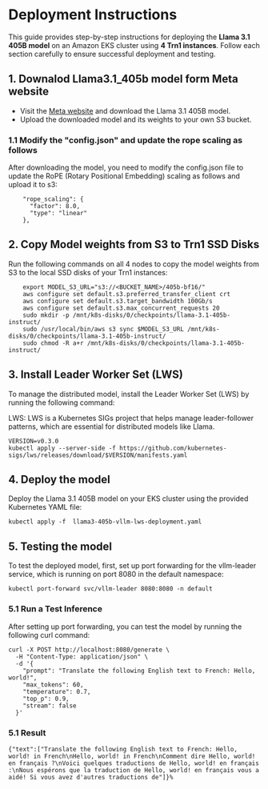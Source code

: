 # Deployment Instructions
This guide provides step-by-step instructions for deploying the **Llama 3.1 405B model** on an Amazon EKS cluster using **4 Trn1 instances**. Follow each section carefully to ensure successful deployment and testing.

## 1. Downalod Llama3.1_405b model form Meta website

- Visit the [Meta website](https://llama.meta.com/) and download the Llama 3.1 405B model.
- Upload the downloaded model and its weights to your own S3 bucket.

### 1.1 Modify the "config.json" and update the rope scaling as follows

After downloading the model, you need to modify the config.json file to update the RoPE (Rotary Positional Embedding) scaling as follows and upload it to s3:

        "rope_scaling": {
          "factor": 8.0,
          "type": "linear"
        },

## 2. Copy Model weights from S3 to Trn1 SSD Disks

Run the following commands on all 4 nodes to copy the model weights from S3 to the local SSD disks of your Trn1 instances:

        export MODEL_S3_URL="s3://<BUCKET_NAME>/405b-bf16/"
        aws configure set default.s3.preferred_transfer_client crt
        aws configure set default.s3.target_bandwidth 100Gb/s
        aws configure set default.s3.max_concurrent_requests 20
        sudo mkdir -p /mnt/k8s-disks/0/checkpoints/llama-3.1-405b-instruct/
        sudo /usr/local/bin/aws s3 sync $MODEL_S3_URL /mnt/k8s-disks/0/checkpoints/llama-3.1-405b-instruct/
        sudo chmod -R a+r /mnt/k8s-disks/0/checkpoints/llama-3.1-405b-instruct/


## 3. Install Leader Worker Set (LWS) 

To manage the distributed model, install the Leader Worker Set (LWS) by running the following command:

LWS: LWS is a Kubernetes SIGs project that helps manage leader-follower patterns, which are essential for distributed models like Llama.

    VERSION=v0.3.0
    kubectl apply --server-side -f https://github.com/kubernetes-sigs/lws/releases/download/$VERSION/manifests.yaml

## 4. Deploy the model 

Deploy the Llama 3.1 405B model on your EKS cluster using the provided Kubernetes YAML file:

    kubectl apply -f  llama3-405b-vllm-lws-deployment.yaml


## 5. Testing the model

To test the deployed model, first, set up port forwarding for the vllm-leader service, which is running on port 8080 in the default namespace:

  
    kubectl port-forward svc/vllm-leader 8080:8080 -n default


### 5.1 Run a Test Inference

After setting up port forwarding, you can test the model by running the following curl command:


    curl -X POST http://localhost:8080/generate \
      -H "Content-Type: application/json" \
      -d '{
        "prompt": "Translate the following English text to French: Hello, world!",
        "max_tokens": 60,
        "temperature": 0.7,
        "top_p": 0.9,
        "stream": false
      }'

### 5.1 Result

```
{"text":["Translate the following English text to French: Hello, world! in French\nHello, world! in French\nComment dire Hello, world! en français ?\nVoici quelques traductions de Hello, world! en français :\nNous espérons que la traduction de Hello, world! en français vous a aidé! Si vous avez d'autres traductions de"]}%          
```



